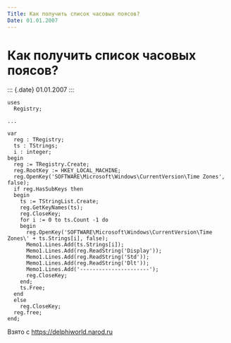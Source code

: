 ```yaml
---
Title: Как получить список часовых поясов?
Date: 01.01.2007
---
```


Как получить список часовых поясов?
===================================

::: {.date}
01.01.2007
:::

    uses
      Registry;
     
    ...
     
    var
      reg : TRegistry;
      ts : TStrings;
      i : integer;
    begin
      reg := TRegistry.Create;
      reg.RootKey := HKEY_LOCAL_MACHINE;
      reg.OpenKey('SOFTWARE\Microsoft\Windows\CurrentVersion\Time Zones', false);
      if reg.HasSubKeys then
      begin
        ts := TStringList.Create;
        reg.GetKeyNames(ts);
        reg.CloseKey;
        for i := 0 to ts.Count -1 do
        begin
          reg.OpenKey('SOFTWARE\Microsoft\Windows\CurrentVersion\Time Zones\' + ts.Strings[i], false);
          Memo1.Lines.Add(ts.Strings[i]);
          Memo1.Lines.Add(reg.ReadString('Display'));
          Memo1.Lines.Add(reg.ReadString('Std'));
          Memo1.Lines.Add(reg.ReadString('Dlt'));
          Memo1.Lines.Add('----------------------');
          reg.CloseKey;
        end;
        ts.Free;
      end
      else
        reg.CloseKey;
      reg.free;
    end;

Взято с <https://delphiworld.narod.ru>
